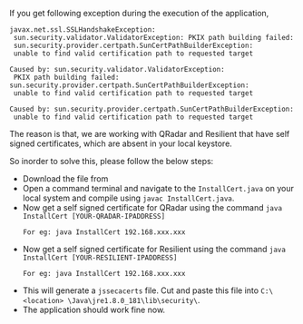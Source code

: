   
 If you get following exception during the execution of the application,

  ```  
javax.net.ssl.SSLHandshakeException: 
   sun.security.validator.ValidatorException: PKIX path building failed: 
   sun.security.provider.certpath.SunCertPathBuilderException: 
   unable to find valid certification path to requested target
 
Caused by: sun.security.validator.ValidatorException: 
   PKIX path building failed: sun.security.provider.certpath.SunCertPathBuilderException: 
   unable to find valid certification path to requested target
 
Caused by: sun.security.provider.certpath.SunCertPathBuilderException: 
   unable to find valid certification path to requested target
  ```

 The reason is that, we are working with QRadar and Resilient that have self signed certificates, which are absent in your local keystore.
 
 So inorder to solve this, please follow the below steps:
 
  * Download the file from 
  * Open a command terminal and navigate to the `InstallCert.java` on your local system and compile using `javac InstallCert.java`.
  * Now get a self signed certificate for QRadar using the command `java InstallCert [YOUR-QRADAR-IPADDRESS]`
    ```
    For eg: java InstallCert 192.168.xxx.xxx
    ```
  * Now get a self signed certificate for Resilient using the command `java InstallCert [YOUR-RESILIENT-IPADDRESS]`
    ```
    For eg: java InstallCert 192.168.xxx.xxx
    ```
   * This will generate a `jssecacerts` file. Cut and paste this file into `C:\<location> \Java\jre1.8.0_181\lib\security\`.
   * The application should work fine now.
